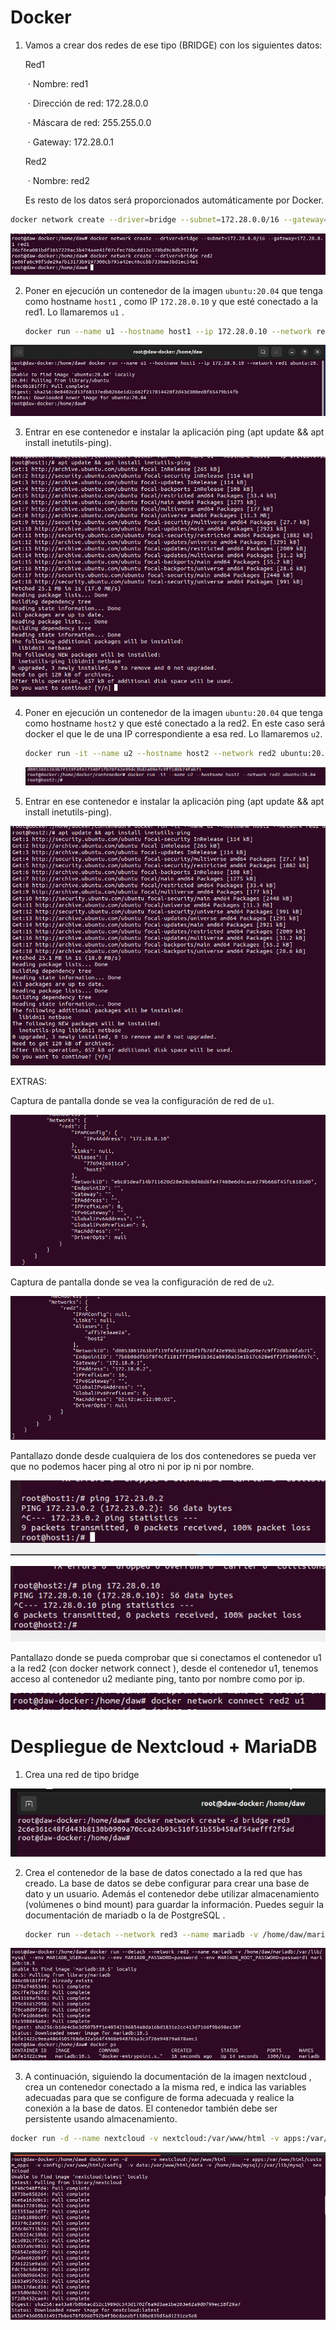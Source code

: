 # Docker

1. Vamos a crear dos redes de ese tipo (BRIDGE) con los siguientes datos: 

   Red1 

   ​	· Nombre: red1 

   ​	· Dirección de red: 172.28.0.0 

   ​	· Máscara de red: 255.255.0.0 

   ​	· Gateway: 172.28.0.1 

   Red2 

   ​	· Nombre: red2 

   Es resto de los datos será proporcionados automáticamente por Docker.

```bash
docker network create --driver=bridge --subnet=172.28.0.0/16 --gateway=172.28.0.1 red1
```

![](assets/Captura.JPG)

2. Poner en ejecución un contenedor de la imagen `ubuntu:20.04` que tenga como hostname `host1` , como IP `172.28.0.10` y que esté conectado a la red1. Lo llamaremos `u1` .

   ```bash
   docker run --name u1 --hostname host1 --ip 172.28.0.10 --network red1 ubuntu:20.04
   ```

![](assets/captura2.JPG)

3. Entrar en ese contenedor e instalar la aplicación ping (apt update && apt install inetutils-ping).

![](assets/captura11.png)

4. Poner en ejecución un contenedor de la imagen `ubuntu:20.04` que tenga como hostname `host2` y que esté conectado a la red2. En este caso será docker el que le de una IP correspondiente a esa red. Lo llamaremos `u2`.

   ```bash
   docker run -it --name u2 --hostname host2 --network red2 ubuntu:20.04
   ```

   ![](assets/captura12.png)

5. Entrar en ese contenedor e instalar la aplicación ping (apt update && apt install inetutils-ping).

![](assets/captura13.png)

EXTRAS:

Captura de pantalla donde se vea la configuración de red de `u1`.

![](assets/captura14.png)

Captura de pantalla donde se vea la configuración de red de `u2`.

![](assets/captura15.png)

Pantallazo donde desde cualquiera de los dos contenedores se pueda ver que no podemos hacer ping al otro ni por ip ni por nombre.

![](assets/captura3.jpg)

![](assets/captura4.JPG)

Pantallazo donde se pueda comprobar que si conectamos el contenedor u1 a la red2 (con docker network connect ), desde el contenedor u1, tenemos acceso al contenedor u2 mediante ping, tanto por nombre como por ip.

![](assets/captura6.JPG)



# Despliegue de Nextcloud + MariaDB

1. Crea una red de tipo bridge

![](assets/captura7.JPG)

2. Crea el contenedor de la base de datos conectado a la red que has creado. La base de datos se debe configurar para crear una base de dato y un usuario. Además el contenedor debe utilizar almacenamiento (volúmenes o bind mount) para guardar la información. Puedes seguir la documentación de mariadb o la de PostgreSQL .

   ```bash
   docker run --detach --network red3 --name mariadb -v /home/daw/mariadb:/var/lib/mysql --env MARIADB_USER=usuario -env MARIADB_PASSWORD=password --env MARIADB_ROOT_PASSWORD=password1 mariadb:10.5
   ```

![](assets/captura8.JPG)

3. A continuación, siguiendo la documentación de la imagen nextcloud , crea un contenedor conectado a la misma red, e indica las variables adecuadas para que se configure de forma adecuada y realice la conexión a la base de datos. El contenedor también debe ser persistente usando almacenamiento.

```bash
docker run -d --name nextcloud -v nextcloud:/var/www/html -v apps:/var/www/html/custom_apps -v config:/var/www/html/config -v data:/var/www/html/data -v /home/daw/mysql:/var/lib/mysql nextcloud
```

![](assets/captura9.JPG)